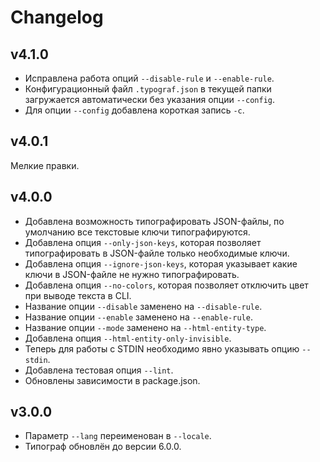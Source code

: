 # Changelog

## v4.1.0
- Исправлена работа опций `--disable-rule` и `--enable-rule`.
- Конфигурационный файл `.typograf.json` в текущей папки загружается автоматически без указания опции `--config`.
- Для опции `--config` добавлена короткая запись `-c`.

## v4.0.1
Мелкие правки. 

## v4.0.0
- Добавлена возможность типографировать JSON-файлы, по умолчанию все текстовые ключи типографируются.
- Добавлена опция `--only-json-keys`, которая позволяет типографировать в JSON-файле только необходимые ключи.
- Добавлена опция `--ignore-json-keys`, которая указывает какие ключи в JSON-файле не нужно типографировать.
- Добавлена опция `--no-colors`, которая позволяет отключить цвет при выводе текста в CLI.
- Название опции `--disable` заменено на `--disable-rule`.
- Название опции `--enable` заменено на `--enable-rule`.
- Название опции `--mode` заменено на `--html-entity-type`.
- Добавлена опция `--html-entity-only-invisible`.
- Теперь для работы с STDIN необходимо явно указывать опцию `--stdin`.
- Добавлена тестовая опция `--lint`.
- Обновлены зависимости в package.json.

## v3.0.0
- Параметр `--lang` переименован в `--locale`.
- Типограф обновлён до версии 6.0.0.
